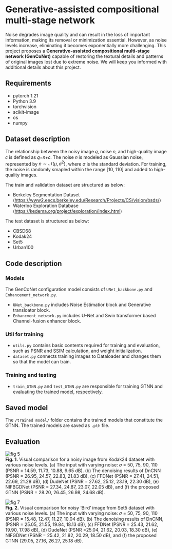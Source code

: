 # Generative-assisted compositional multi-stage network
Noise degrades image quality and can result in the loss of important information, making its removal or minimization essential. However, as noise levels increase, eliminating it becomes exponentially more challenging. This project proposes a **Generative-assisted compositional multi-stage network (GenCoNet)** capable of restoring the textural details and patterns of original images lost due to extreme noise. We will keep you informed with additional details about this project.
## Requirements
- pytorch 1.21
- Python 3.9
- torchvision
- scikit-image
- os
- numpy

## Dataset description 
The relationship between the noisy image 𝑞, noise 𝑛, and high-quality image 𝑐 is defined as 𝑞=𝑛+𝑐. The noise 𝑛 is modeled as Gaussian noise, represented by $n \sim \mathcal{N}(\mu, \sigma^2)$, where $\sigma$ is the standard deviation. For training, the noise is randomly smapled within the range [10, 110] and added to high-quality images. 
  
The train and validation dataset are structured as below:
- Berkeley Segmentation Dataset (https://www2.eecs.berkeley.edu/Research/Projects/CS/vision/bsds/)
- Waterloo Exploration Database (https://kedema.org/project/exploration/index.html)

The test dataset is structured as below:
- CBSD68
- Kodak24
- Set5
- Urban100

## Code description
### Models
The GenCoNet configuration model consists of `UNet_backbone.py` and `Enhancement_network.py`.
- `UNet_backbone.py` includes Noise Estimatior block and Generative transloator block.
- `Enhancment_network.py` includes U-Net and Swin transformer based Channel-fusion enhancer block.
### Util for training
- `utils.py` contains basic contents required for training and evaluation, such as PSNR and SSIM calculation, and weight initialization.
- `dataset.py` connects training images to Dataloader and changes them so that the model can train.
### Training and testing
- `train_GTNN.py` and `test_GTNN.py` are responsible for training GTNN and evaluating the trained model, respectively.

## Saved model
The `/trained model/` folder contains the trained models that constitute the GTNN. The trained models are saved as `.pth` file.

## Evaluation
  
![fig 5](https://github.com/user-attachments/assets/b83ac977-e3d6-4f2f-89fc-dd245c42c02b)  
**Fig. 1.** Visual comparison for a noisy image from Kodak24 dataset with various noise levels. (a) The input with varying noise: 𝜎 = 50, 75, 90, 110 (PSNR = 14.59, 11.73, 10.88, 9.65 dB). (b) The denoising results of DnCNN (PSNR = 26.95, 24.57, 22.83, 21.83 dB), (c) FFDNet (PSNR = 27.41, 24.51, 22.69, 21.28 dB), (d) DudeNet (PSNR = 27.62, 25.12, 23.19, 22.30 dB), (e) NIFBGDNet (PSNR = 27.34, 24.87, 23.07, 22.05 dB), and (f) the proposed GTNN (PSNR = 28.20, 26.45, 26.98, 24.68 dB).

![fig 7](https://github.com/user-attachments/assets/2649bdbb-9954-4eb6-af1d-4a94798ca526)  
**Fig. 2.** Visual comparison for noisy ‘Bird’ image from Set5 dataset with various noise levels. (a) The input with varying noise: 𝜎 = 50, 75, 90, 110 (PSNR = 15.48, 12.47, 11.27, 10.04 dB). (b) The denoising results of DnCNN, (PSNR = 25.05, 21.55, 19.84, 18.13 dB), (c) FFDNet (PSNR = 25.43, 21.62, 19.90, 17.98 dB), (d) DudeNet (PSNR =25.04, 21.62, 20.03, 18.30 dB), (e) NIFGDNet (PSNR = 25.42, 21.82, 20.29, 18.50 dB), and (f) the proposed GTNN (29.05, 27.16, 26.27, 25.18 dB).
